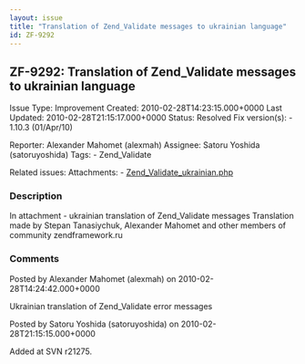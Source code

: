 ```yaml
---
layout: issue
title: "Translation of Zend_Validate messages to ukrainian language"
id: ZF-9292
---
```


ZF-9292: Translation of Zend\_Validate messages to ukrainian language
---------------------------------------------------------------------

 Issue Type: Improvement Created: 2010-02-28T14:23:15.000+0000 Last Updated: 2010-02-28T21:15:17.000+0000 Status: Resolved Fix version(s): - 1.10.3 (01/Apr/10)
 
 Reporter:  Alexander Mahomet (alexmah)  Assignee:  Satoru Yoshida (satoruyoshida)  Tags: - Zend\_Validate
 
 Related issues: 
 Attachments: - [Zend\_Validate\_ukrainian.php](/issues/secure/attachment/12813/Zend_Validate_ukrainian.php)
 
### Description

In attachment - ukrainian translation of Zend\_Validate messages Translation made by Stepan Tanasiychuk, Alexander Mahomet and other members of community zendframework.ru

 

 

### Comments

Posted by Alexander Mahomet (alexmah) on 2010-02-28T14:24:42.000+0000

Ukrainian translation of Zend\_Validate error messages

 

 

Posted by Satoru Yoshida (satoruyoshida) on 2010-02-28T21:15:15.000+0000

Added at SVN r21275.

 

 